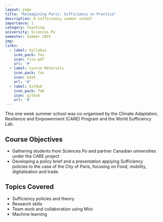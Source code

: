 ```yaml
---
layout: page
title: "Reimagining Paris: Sufficiency in Practice"
description: A sufficiency summer school
importance: 1
category: Teaching
university: Sciences Po
semester: Summer 2025
img:
links:
  - label: Syllabus
    icon_pack: fas
    icon: file-pdf
    url: '#'
  - label: Course Materials
    icon_pack: fas
    icon: book
    url: '#'
  - label: GitHub
    icon_pack: fab
    icon: github
    url: '#'
---
```


This one week summer school was co-organised by the Climate Adaptation, Resilience and Empowerment (CARE) Program and the World Sufficiency Lab.


## Course Objectives
- Gathering students from Sciences Po and partner Canadian universities under the CARE project
- Developing a policy brief and a presentation applying Sufficiency policies to the case of the City of Paris, focusing on Food, mobility, digitalisation and trade.

## Topics Covered
- Sufficiency policies and theory
- Research skills
- Team work and collaboration using Miro
- Machine learning